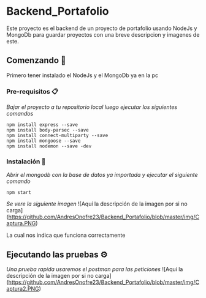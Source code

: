 # Backend_Portafolio
Este proyecto es el backend de un proyecto de portafolio usando NodeJs y MongoDb para guardar proyectos con una breve descripcion y imagenes de este.

## Comenzando 🚀
Primero tener instalado el NodeJs y el MongoDb ya en la pc 


### Pre-requisitos 📋

_Bajar el proyecto a tu repositorio local luego ejecutar los siguientes comandos_

```
npm install express --save
npm install body-parsec --save
npm install connect-multiparty --save
npm install mongoose --save
npm install nodemon --save -dev
```

### Instalación 🔧

_Abrir el mongodb con la base de datos ya importada y ejecutar el siguiente comando_

```
npm start
```

_Se vere la siguiente imagen_
![Aquí la descripción de la imagen por si no carga]
(https://github.com/AndresOnofre23/Backend_Portafolio/blob/master/img/Captura.PNG)

La cual nos indica que funciona correctamente



## Ejecutando las pruebas ⚙️

_Una prueba rapida usaremos el postman para las peticiones_
![Aquí la descripción de la imagen por si no carga]
(https://github.com/AndresOnofre23/Backend_Portafolio/blob/master/img/Captura2.PNG)
